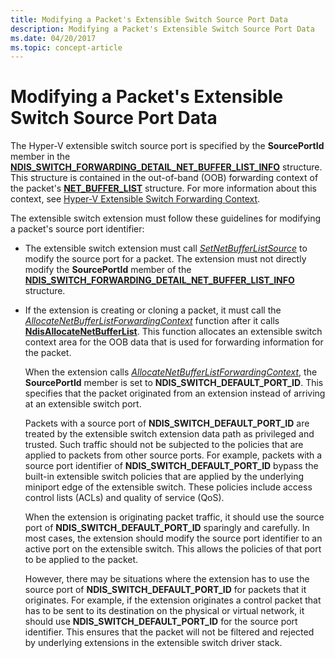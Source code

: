 ```yaml
---
title: Modifying a Packet's Extensible Switch Source Port Data
description: Modifying a Packet's Extensible Switch Source Port Data
ms.date: 04/20/2017
ms.topic: concept-article
---
```


# Modifying a Packet's Extensible Switch Source Port Data


The Hyper-V extensible switch source port is specified by the **SourcePortId** member in the [**NDIS\_SWITCH\_FORWARDING\_DETAIL\_NET\_BUFFER\_LIST\_INFO**](/windows-hardware/drivers/ddi/ndis/ns-ndis-_ndis_switch_forwarding_detail_net_buffer_list_info) structure. This structure is contained in the out-of-band (OOB) forwarding context of the packet's [**NET\_BUFFER\_LIST**](/windows-hardware/drivers/ddi/nbl/ns-nbl-net_buffer_list) structure. For more information about this context, see [Hyper-V Extensible Switch Forwarding Context](hyper-v-extensible-switch-forwarding-context.md).

The extensible switch extension must follow these guidelines for modifying a packet's source port identifier:

-   The extensible switch extension must call [*SetNetBufferListSource*](/windows-hardware/drivers/ddi/ndis/nc-ndis-ndis_switch_set_net_buffer_list_source) to modify the source port for a packet. The extension must not directly modify the **SourcePortId** member of the [**NDIS\_SWITCH\_FORWARDING\_DETAIL\_NET\_BUFFER\_LIST\_INFO**](/windows-hardware/drivers/ddi/ndis/ns-ndis-_ndis_switch_forwarding_detail_net_buffer_list_info) structure.

-   If the extension is creating or cloning a packet, it must call the [*AllocateNetBufferListForwardingContext*](/windows-hardware/drivers/ddi/ndis/nc-ndis-ndis_switch_allocate_net_buffer_list_forwarding_context) function after it calls [**NdisAllocateNetBufferList**](/windows-hardware/drivers/ddi/nblapi/nf-nblapi-ndisallocatenetbufferlist). This function allocates an extensible switch context area for the OOB data that is used for forwarding information for the packet.

    When the extension calls [*AllocateNetBufferListForwardingContext*](/windows-hardware/drivers/ddi/ndis/nc-ndis-ndis_switch_allocate_net_buffer_list_forwarding_context), the **SourcePortId** member is set to **NDIS\_SWITCH\_DEFAULT\_PORT\_ID**. This specifies that the packet originated from an extension instead of arriving at an extensible switch port.

    Packets with a source port of **NDIS\_SWITCH\_DEFAULT\_PORT\_ID** are treated by the extensible switch extension data path as privileged and trusted. Such traffic should not be subjected to the policies that are applied to packets from other source ports. For example, packets with a source port identifier of **NDIS\_SWITCH\_DEFAULT\_PORT\_ID** bypass the built-in extensible switch policies that are applied by the underlying miniport edge of the extensible switch. These policies include access control lists (ACLs) and quality of service (QoS).

    When the extension is originating packet traffic, it should use the source port of **NDIS\_SWITCH\_DEFAULT\_PORT\_ID** sparingly and carefully. In most cases, the extension should modify the source port identifier to an active port on the extensible switch. This allows the policies of that port to be applied to the packet.

    However, there may be situations where the extension has to use the source port of **NDIS\_SWITCH\_DEFAULT\_PORT\_ID** for packets that it originates. For example, if the extension originates a control packet that has to be sent to its destination on the physical or virtual network, it should use **NDIS\_SWITCH\_DEFAULT\_PORT\_ID** for the source port identifier. This ensures that the packet will not be filtered and rejected by underlying extensions in the extensible switch driver stack.

 

